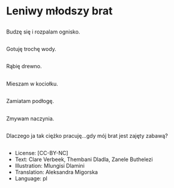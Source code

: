 # Leniwy młodszy brat

##
Budzę się i rozpalam ognisko.

##
Gotuję trochę wody.

##
Rąbię drewno.

##
Mieszam w kociołku.

##
Zamiatam podłogę.

##
Zmywam naczynia.

##
Dlaczego ja tak ciężko pracuję...gdy mój brat jest zajęty zabawą?

##
* License: [CC-BY-NC]
* Text: Clare Verbeek, Thembani Dladla, Zanele Buthelezi
* Illustration: Mlungisi Dlamini
* Translation: Aleksandra Migorska
* Language: pl
